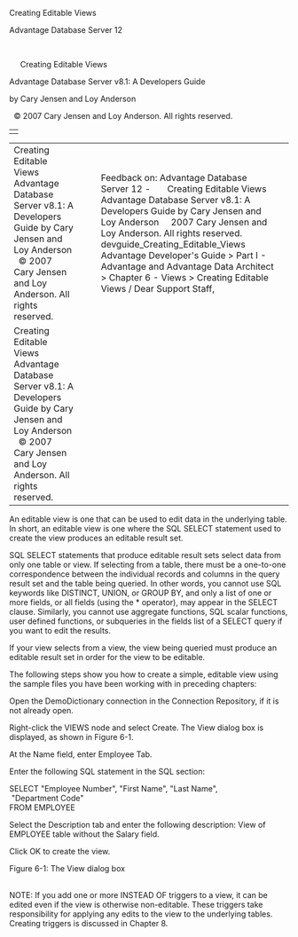 Creating Editable Views




Advantage Database Server 12  

 

     Creating Editable Views

Advantage Database Server v8.1: A Developers Guide

by Cary Jensen and Loy Anderson

  © 2007 Cary Jensen and Loy Anderson. All rights reserved.

|  |
| --- |
|  |

|  |  |  |  |  |
| --- | --- | --- | --- | --- |
| Creating Editable Views  Advantage Database Server v8.1: A Developers Guide  by Cary Jensen and Loy Anderson    © 2007 Cary Jensen and Loy Anderson. All rights reserved. |  |  | Feedback on: Advantage Database Server 12 -       Creating Editable Views Advantage Database Server v8.1: A Developers Guide by Cary Jensen and Loy Anderson     2007 Cary Jensen and Loy Anderson. All rights reserved. devguide\_Creating\_Editable\_Views Advantage Developer's Guide > Part I - Advantage and Advantage Data Architect > Chapter 6 - Views > Creating Editable Views / Dear Support Staff, |  |
| Creating Editable Views  Advantage Database Server v8.1: A Developers Guide  by Cary Jensen and Loy Anderson    © 2007 Cary Jensen and Loy Anderson. All rights reserved. |  |  |  |  |

An editable view is one that can be used to edit data in the underlying table. In short, an editable view is one where the SQL SELECT statement used to create the view produces an editable result set.

SQL SELECT statements that produce editable result sets select data from only one table or view. If selecting from a table, there must be a one-to-one correspondence between the individual records and columns in the query result set and the table being queried. In other words, you cannot use SQL keywords like DISTINCT, UNION, or GROUP BY, and only a list of one or more fields, or all fields (using the \* operator), may appear in the SELECT clause. Similarly, you cannot use aggregate functions, SQL scalar functions, user defined functions, or subqueries in the fields list of a SELECT query if you want to edit the results.

If your view selects from a view, the view being queried must produce an editable result set in order for the view to be editable.

The following steps show you how to create a simple, editable view using the sample files you have been working with in preceding chapters:

Open the DemoDictionary connection in the Connection Repository, if it is not already open.

Right-click the VIEWS node and select Create. The View dialog box is displayed, as shown in Figure 6-1.

At the Name field, enter Employee Tab.

Enter the following SQL statement in the SQL section:

SELECT "Employee Number", "First Name", "Last Name",  
  "Department Code"  
FROM EMPLOYEE

Select the Description tab and enter the following description: View of EMPLOYEE table without the Salary field.

Click OK to create the view.

Figure 6-1: The View dialog box

   
NOTE: If you add one or more INSTEAD OF triggers to a view, it can be edited even if the view is otherwise non-editable. These triggers take responsibility for applying any edits to the view to the underlying tables. Creating triggers is discussed in Chapter 8.